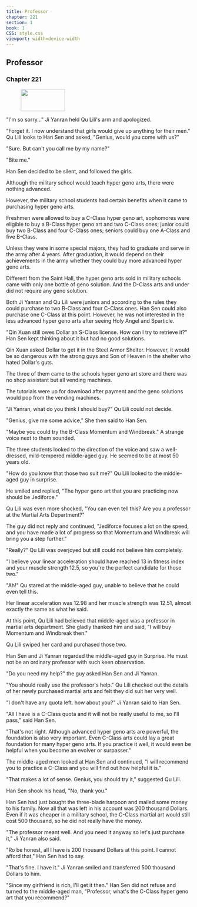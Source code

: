 ```yaml
---
title: Professor
chapter: 221
section: 1
book: 1
CSS: style.css
viewport: width=device-width
---
```


## Professor

### Chapter 221

<figure>
	<img src="../Images/gem.gif" alt="" id="gem" width="120" height="60" />
</figure>

"I'm so sorry..." Ji Yanran held Qu Lili's arm and apologized.

"Forget it. I now understand that girls would give up anything for their men." Qu Lili looks to Han Sen and asked, "Genius, would you come with us?"

"Sure. But can't you call me by my name?"

"Bite me."

Han Sen decided to be silent, and followed the girls.

Although the military school would teach hyper geno arts, there were nothing advanced.

However, the military school students had certain benefits when it came to purchasing hyper geno arts.

Freshmen were allowed to buy a C-Class hyper geno art, sophomores were eligible to buy a B-Class hyper geno art and two C-Class ones; junior could buy two B-Class and four C-Class ones; seniors could buy one A-Class and five B-Class.

Unless they were in some special majors, they had to graduate and serve in the army after 4 years. After graduation, it would depend on their achievements in the army whether they could buy more advanced hyper geno arts.

Different from the Saint Hall, the hyper geno arts sold in military schools came with only one bottle of geno solution. And the D-Class arts and under did not require any geno solution.

Both Ji Yanran and Qu Lili were juniors and according to the rules they could purchase to two B-Class and four C-Class ones. Han Sen could also purchase one C-Class at this point. However, he was not interested in the less advanced hyper geno arts after seeing Holy Angel and Sparticle.

"Qin Xuan still owes Dollar an S-Class license. How can I try to retrieve it?" Han Sen kept thinking about it but had no good solutions.

Qin Xuan asked Dollar to get it in the Steel Armor Shelter. However, it would be so dangerous with the strong guys and Son of Heaven in the shelter who hated Dollar's guts.

The three of them came to the schools hyper geno art store and there was no shop assistant but all vending machines.

The tutorials were up for download after payment and the geno solutions would pop from the vending machines.

"Ji Yanran, what do you think I should buy?" Qu Lili could not decide.

"Genius, give me some advice," She then said to Han Sen.

"Maybe you could try the B-Class Momentum and Windbreak." A strange voice next to them sounded.

The three students looked to the direction of the voice and saw a well-dressed, mild-tempered middle-aged guy. He seemed to be at most 50 years old.

"How do you know that those two suit me?" Qu Lili looked to the middle-aged guy in surprise.

He smiled and replied, "The hyper geno art that you are practicing now should be Jediforce."

Qu Lili was even more shocked, "You can even tell this? Are you a professor at the Martial Arts Department?"

The guy did not reply and continued, "Jediforce focuses a lot on the speed, and you have made a lot of progress so that Momentum and Windbreak will bring you a step further."

"Really?" Qu Lili was overjoyed but still could not believe him completely.

"I believe your linear acceleration should have reached 13 in fitness index and your muscle strength 12.5, so you're the perfect candidate for those two."

"Ah!" Qu stared at the middle-aged guy, unable to believe that he could even tell this.

Her linear acceleration was 12.98 and her muscle strength was 12.51, almost exactly the same as what he said.

At this point, Qu Lili had believed that middle-aged was a professor in martial arts department. She gladly thanked him and said, "I will buy Momentum and Windbreak then."

Qu Lili swiped her card and purchased those two.

Han Sen and Ji Yanran regarded the middle-aged guy in Surprise. He must not be an ordinary professor with such keen observation.

"Do you need my help?" the guy asked Han Sen and Ji Yanran.

"You should really use the professor's help." Qu Lili checked out the details of her newly purchased martial arts and felt they did suit her very well.

"I don't have any quota left. how about you?" Ji Yanran said to Han Sen.

"All I have is a C-Class quota and it will not be really useful to me, so I'll pass," said Han Sen.

"That's not right. Although advanced hyper geno arts are powerful, the foundation is also very important. Even C-Class arts could lay a great foundation for many hyper geno arts. If you practice it well, it would even be helpful when you become an evolver or surpasser."

The middle-aged men looked at Han Sen and continued, "I will recommend you to practice a C-Class and you will find out how helpful it is."

"That makes a lot of sense. Genius, you should try it," suggested Qu Lili.

Han Sen shook his head, "No, thank you."

Han Sen had just bought the three-blade harpoon and mailed some money to his family. Now all that was left in his account was 200 thousand Dollars. Even if it was cheaper in a military school, the C-Class martial art would still cost 500 thousand, so he did not really have the money.

"The professor meant well. And you need it anyway so let's just purchase it," Ji Yanran also said.

"Ro be honest, all I have is 200 thousand Dollars at this point. I cannot afford that," Han Sen had to say.

"That's fine. I have it." Ji Yanran smiled and transferred 500 thousand Dollars to him.

"Since my girlfriend is rich, I'll get it then." Han Sen did not refuse and turned to the middle-aged man, "Professor, what's the C-Class hyper geno art that you recommend?"